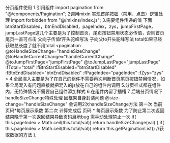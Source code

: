 分页组件使用
1.引用组件
import pagination from "@/components/Pagination";
2调用mixin 实现首尾按钮（禁用、点击）逻辑处理
import forbidden from "@/mixins/index.js";
3.需要组件传递的值
下面btnStartDisabled，btnEndDisabled，pageIndex，zys，jumpFirstPage，jumpLastPage这几个主要是为了控制首页，尾页按钮禁用状态必传值，否则首页尾页一直可点击
父向子传值f开头驼峰写法
子向父to开头驼峰写法
total如果已经获取总长度了就不用total
<pagination
    @toHandleSizeChange="handleSizeChange"
    @toHandleCurrentChange="handleCurrentChange"
    @toJumpFirstPage="jumpFirstPage"
    @toJumpLastPage="jumpLastPage"
    :fTotal="total"
    :fBtnStartDisabled="btnStartDisabled"
    :fBtnEndDisabled="btnEndDisabled"
    :fPageIndex="pageIndex"
    :fZys="zys"
    >
</pagination>
4.全局混入主要是为了在自己的组件不需要再次判断首页尾页按钮禁用情况，如果全局混入有问题直接就把混入的js放在自己的组件内调用
5.分页样式都在组件内，无特殊情况不需要自己组件添加样式
6.在组件内留了插槽
7 后端分页情况下handleSizeChange特殊处理
因框架自身封装问题 @size-change="handleSizeChange" 会调用2次handleSizeChange方法
第一次 当前页码*每页展示条数
第二次 计算完成后 页码 * 每页展示条数 
为了防止第二次返回结果晚于第一次返回结果导致页码展示bug 需手动处理禁止一次 if( this.pageIndex > Math.ceil(this.total/val)) return 
handleSizeChange(val) {
    if( this.pageIndex > Math.ceil(this.total/val)) return 
    this.getPaginationList()  //获取数据的方法
},